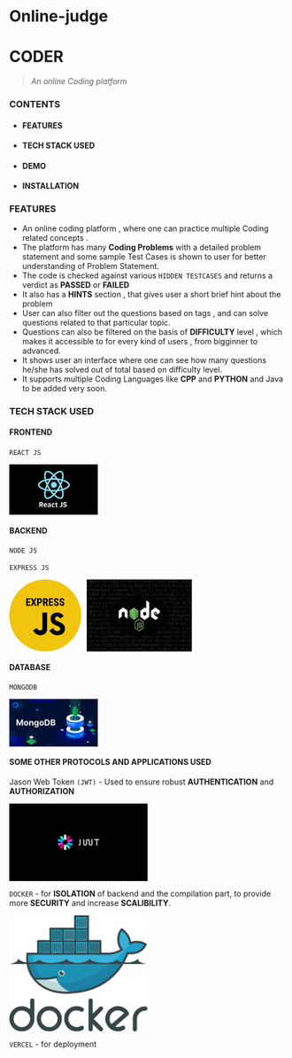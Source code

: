 # Online-judge 

# CODER
> _An online Coding platform_

### CONTENTS
* #### FEATURES
* #### TECH STACK USED
* #### DEMO
* #### INSTALLATION
  


### FEATURES
* An online coding platform , where one can practice multiple Coding related concepts .
* The platform has many **Coding Problems** with a detailed problem statement and some sample Test Cases is shown to user for better understanding of Problem Statement. 
* The code is checked against various ` HIDDEN TESTCASES ` and returns a verdict as **PASSED** or **FAILED**
* It also has a **HINTS** section , that gives user a short brief hint about the problem 
* User can also filter out the questions based on tags , and can solve questions related to that particular topic.
* Questions can also be filtered on the basis of **DIFFICULTY** level , which makes it accessible to for every kind of users , from bigginner to advanced.
* It shows user an interface where one can see how many questions he/she has solved out of total based on difficulty level.
* It supports multiple Coding Languages like **CPP** and **PYTHON** and Java to be added very soon.







### TECH STACK USED

#### FRONTEND 
`REACT JS`

<div style="display: flex;">
  <img src="https://github.com/sai15051/Online-judge/blob/main/frontend/src/assets/reactlogo.png" width="160"  />
</div>

#### BACKEND
`NODE JS`

`EXPRESS JS`

<div style="display: flex;">
  <img src="https://github.com/sai15051/Online-judge/blob/main/frontend/src/assets/expressjslogo.png" width="130" style="margin-right: 10px;" />
  <img src="https://github.com/sai15051/Online-judge/blob/main/frontend/src/assets/nodejslogo.png" width="190" />
</div>


#### DATABASE
`MONGODB`

<div style="display: flex;">
  <img src="https://github.com/sai15051/Online-judge/blob/main/frontend/src/assets/mongodblogo.png" width="160" style="margin-right: 10px;" />
  
</div>



#### SOME OTHER PROTOCOLS AND APPLICATIONS USED
Jason Web Token `(JWT)` - Used to ensure robust **AUTHENTICATION** and **AUTHORIZATION**

<div style="display: flex;">
  <img src="https://github.com/sai15051/Online-judge/blob/main/frontend/src/assets/jwtlogo.png" width="250" />
</div>



`DOCKER` - for **ISOLATION** of backend and the compilation part, to provide more **SECURITY** and increase **SCALIBILITY**.

<div style="display: flex;">
  <img src="https://github.com/sai15051/Online-judge/blob/main/frontend/src/assets/dockerlogo.png" width="250" />
</div>





`VERCEL` - for deployment















